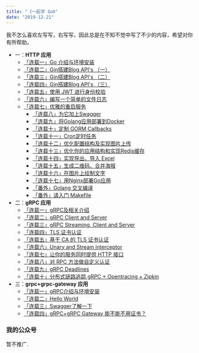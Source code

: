 ```yaml
---
title: "《一起学 Go》"
date: "2019-12-21"
---
```


我不怎么喜欢左写写，右写写，因此总是在不知不觉中写了不少的内容，希望对你有所帮助。

- 一：**HTTP 应用**
  - [「连载一」Go 介绍与环境安装](/posts/go/gin/2018-02-10-install/)
  - [「连载二」Gin搭建Blog API's （一）](/posts/go/gin/2018-02-11-api-01/)
  - [「连载三」Gin搭建Blog API's （二）](/posts/go/gin/2018-02-12-api-02/)
  - [「连载四」Gin搭建Blog API's （三）](/posts/go/gin/2018-02-13-api-03/)
  - [「连载五」使用 JWT 进行身份校验](/posts/go/gin/2018-02-14-jwt/)
  - [「连载六」编写一个简单的文件日志](/posts/go/gin/2018-02-15-log/)
  - [「连载七」优雅的重启服务](/posts/go/gin/2018-03-15-reload-http/)
    - [「连载八」为它加上Swagger](/posts/go/gin/2018-03-18-swagger/)
    - [「连载九」将Golang应用部署到Docker](/posts/go/gin/2018-03-24-golang-docker/)
    - [「连载十」定制 GORM Callbacks](/posts/go/gin/2018-04-15-gorm-callback/)
    - [「连载十一」Cron定时任务](/posts/go/gin/2018-04-29-cron/)
    - [「连载十二」优化配置结构及实现图片上传](/posts/go/gin/2018-05-27-config-upload/)
    - [「连载十三」优化你的应用结构和实现Redis缓存](/posts/go/gin/2018-06-02-application-redis/)
    - [「连载十四」实现导出、导入 Excel](/posts/go/gin/2018-06-14-excel/)
    - [「连载十五」生成二维码、合并海报](/posts/go/gin/2018-07-05-image/)
    - [「连载十六」在图片上绘制文字](/posts/go/gin/2018-07-07-font/)
    - [「连载十七」用Nginx部署Go应用](/posts/go/gin/2018-09-01-nginx/)
    - [「番外」Golang 交叉编译](/posts/go/gin/2018-03-26-cgo/)
    - [「番外」请入门 Makefile](/posts/go/gin/2018-08-26-makefile/)
- 二：**gRPC 应用**
  - [「连载一」gRPC及相关介绍](/posts/go/grpc/2018-09-22-install/)
  - [「连载二」gRPC Client and Server](/posts/go/grpc/2018-09-23-client-and-server/)
  - [「连载三」gRPC Streaming, Client and Server](/posts/go/grpc/2018-09-24-stream-client-server/)
  - [「连载四」TLS 证书认证](/posts/go/grpc/2018-10-07-grpc-tls/)
  - [「连载五」基于 CA 的 TLS 证书认证](/posts/go/grpc/2018-10-08-ca-tls/)
  - [「连载六」Unary and Stream interceptor](/posts/go/grpc/2018-10-10-interceptor/)
  - [「连载七」让你的服务同时提供 HTTP 接口](/posts/go/grpc/2018-10-12-grpc-http/)
  - [「连载八」对 RPC 方法做自定义认证](/posts/go/grpc/2018-10-14-per-rpc-credentials/)
  - [「连载九」gRPC Deadlines](/posts/go/grpc/2018-10-16-deadlines/)
  - [「连载十」分布式链路追踪 gRPC + Opentracing + Zipkin](/posts/go/grpc/2018-10-20-zipkin/)
- 三：**grpc+grpc-gateway 应用**
  - [「连载一」gRPC介绍与环境安装](/posts/go/grpc-gateway/2018-02-23-install/)
  - [「连载二」Hello World](/posts/go/grpc-gateway/2018-02-27-hello-world/)
  - [「连载三」Swagger了解一下](/posts/go/grpc-gateway/2018-03-04-swagger/)
  - [「连载四」gRPC+gRPC Gateway 能不能不用证书？](/posts/go/grpc-gateway/2019-06-22-grpc-gateway-tls/)

### 我的公众号

暂不推广.
